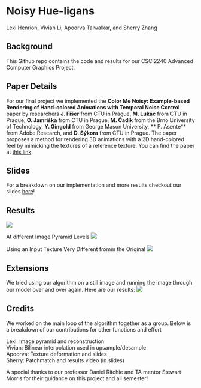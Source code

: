 # Noisy Hue-ligans
Lexi Henrion, Vivian Li, Apoorva Talwalkar, and Sherry Zhang

## Background
This Github repo contains the code and results for our CSCI2240 Advanced Computer Graphics Project.

## Paper Details
For our final project we implemented the **Color Me Noisy: Example-based Rendering of Hand-colored Animations with Temporal Noise Control** paper by researchers **J. Fišer** from CTU in Prague, **M. Lukác** from CTU in Prague, **O. Jamriška** from CTU in Prague, **M. Čadík** from the Brno University of Technology, **Y. Gingold** from George Mason University, **
P. Asente** from Adobe Research, and **D. Sýkora** from CTU in Prague. The paper proposes a method for rendering 3D animations with a 2D hand-colored feel by mimicking the textures of a reference texture. You can find the paper at [this link](https://dcgi.fel.cvut.cz/home/sykorad/cmn.html).

## Slides
For a breakdown on our implementation and more results checkout our slides [here](https://docs.google.com/presentation/d/1H5HIQYvSIxh_ptMewWtXSpEcxy8iWtKoKZzU519LR2s/edit?usp=sharing)!

## Results
![](/results_gifs/bird_input_output.gif)

At different Image Pyramid Levels
![](/results_gifs/witch_levels.gif)

Using an Input Texture Very Different fromm the Original
![](/results_gifs/texture_diff.gif)

## Extensions
We tried using our algorithm on a still image and running the image through our model over and over again. Here are our results:
![](/results_gifs/eye.gif)

## Credits
We worked on the main loop of the algorithm together as a group. Below is a breakdown of our contributions for other functions and effort  

Lexi: Image pyramid and reconstruction  
Vivian: Bilinear interpolation used in upsample/desample  
Apoorva: Texture deformation and slides  
Sherry: Patchmatch and results video (in slides)  

A special thanks to our professor Daniel Ritchie and TA mentor Stewart Morris for their guidance on this project and all semester!
